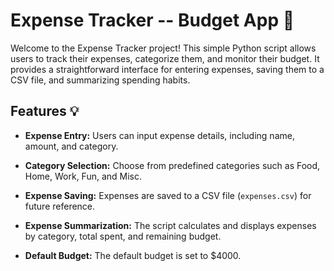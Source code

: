 # Expense Tracker -- Budget App 📱
Welcome to the Expense Tracker project! This simple Python script allows users to track their expenses, categorize them, and monitor their budget. It provides a straightforward interface for entering expenses, saving them to a CSV file, and summarizing spending habits.




## Features <a name="about"></a> :bulb:

- **Expense Entry:**
  Users can input expense details, including name, amount, and category.
  
- **Category Selection:**
  Choose from predefined categories such as Food, Home, Work, Fun, and Misc.

- **Expense Saving:**
  Expenses are saved to a CSV file (`expenses.csv`) for future reference.

- **Expense Summarization:**
  The script calculates and displays expenses by category, total spent, and remaining budget.

- **Default Budget:**
  The default budget is set to $4000.
